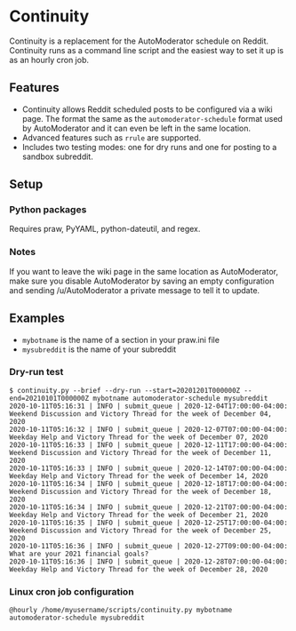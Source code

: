 # Continuity

Continuity is a replacement for the AutoModerator schedule on Reddit. Continuity runs as a command line script and the easiest way to set it up is as an hourly cron job.

## Features

- Continuity allows Reddit scheduled posts to be configured via a wiki page. The format the same as the `automoderator-schedule` format used by AutoModerator and it can even be left in the same location.
- Advanced features such as `rrule` are supported.
- Includes two testing modes: one for dry runs and one for posting to a sandbox subreddit.

## Setup

### Python packages

Requires praw, PyYAML, python-dateutil, and regex.

### Notes

If you want to leave the wiki page in the same location as AutoModerator, make sure you disable AutoModerator by saving an empty configuration and sending /u/AutoModerator a private message to tell it to update.

## Examples

- `mybotname` is the name of a section in your praw.ini file
- `mysubreddit` is the name of your subreddit

### Dry-run test

    $ continuity.py --brief --dry-run --start=20201201T000000Z --end=20210101T000000Z mybotname automoderator-schedule mysubreddit
    2020-10-11T05:16:31 | INFO | submit_queue | 2020-12-04T17:00:00-04:00: Weekend Discussion and Victory Thread for the week of December 04, 2020
    2020-10-11T05:16:32 | INFO | submit_queue | 2020-12-07T07:00:00-04:00: Weekday Help and Victory Thread for the week of December 07, 2020
    2020-10-11T05:16:33 | INFO | submit_queue | 2020-12-11T17:00:00-04:00: Weekend Discussion and Victory Thread for the week of December 11, 2020
    2020-10-11T05:16:33 | INFO | submit_queue | 2020-12-14T07:00:00-04:00: Weekday Help and Victory Thread for the week of December 14, 2020
    2020-10-11T05:16:34 | INFO | submit_queue | 2020-12-18T17:00:00-04:00: Weekend Discussion and Victory Thread for the week of December 18, 2020
    2020-10-11T05:16:34 | INFO | submit_queue | 2020-12-21T07:00:00-04:00: Weekday Help and Victory Thread for the week of December 21, 2020
    2020-10-11T05:16:35 | INFO | submit_queue | 2020-12-25T17:00:00-04:00: Weekend Discussion and Victory Thread for the week of December 25, 2020
    2020-10-11T05:16:36 | INFO | submit_queue | 2020-12-27T09:00:00-04:00: What are your 2021 financial goals?
    2020-10-11T05:16:36 | INFO | submit_queue | 2020-12-28T07:00:00-04:00: Weekday Help and Victory Thread for the week of December 28, 2020

### Linux cron job configuration

    @hourly /home/myusername/scripts/continuity.py mybotname automoderator-schedule mysubreddit

